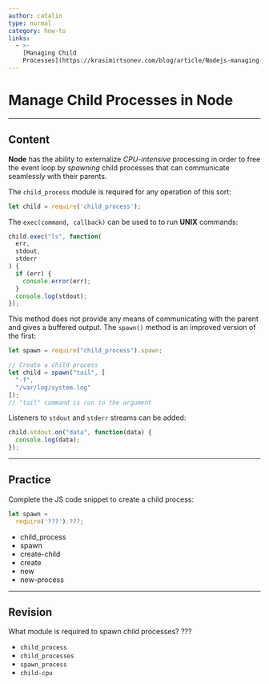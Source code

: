 ```yaml
---
author: catalin
type: normal
category: how-to
links:
  - >-
    [Managing Child
    Processes](https://krasimirtsonev.com/blog/article/Nodejs-managing-child-processes-starting-stopping-exec-spawn){website}
---
```


# Manage Child Processes in Node


---

## Content

**Node** has the ability to externalize *CPU-intensive* processing in order to free the event loop by *spawning* child processes that can communicate seamlessly with their parents.

The `child_process` module is required for any operation of this sort:

```javascript
let child = require('child_process');
```

The `exec(command, callback)` can be used to to run **UNIX** commands:

```javascript
child.exec("ls", function(
  err,
  stdout,
  stderr
) {
  if (err) {
    console.error(err);
  }
  console.log(stdout);
});
```

This method does not provide any means of communicating with the parent and gives a buffered output. The `spawn()` method is an improved version of the first:

```javascript
let spawn = require("child_process").spawn;

// Create a child process
let child = spawn("tail", [
  "-f",
  "/var/log/system.log"
]);
// "tail" command is run in the argument
```

Listeners to `stdout` and `stderr` streams can be added:

```javascript
child.stdout.on("data", function(data) {
  console.log(data);
});
```


---

## Practice

Complete the JS code snippet to create a child process:

```javascript
let spawn =
  require('???').???;
```

- child_process
- spawn
- create-child
- create
- new
- new-process


---

## Revision

What module is required to spawn child processes?
???

- `child_process`
- `child_processes`
- `spawn_process`
- `child-cpu`

